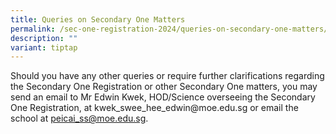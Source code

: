 ```yaml
---
title: Queries on Secondary One Matters
permalink: /sec-one-registration-2024/queries-on-secondary-one-matters/
description: ""
variant: tiptap
---
```

<p>Should you have any other queries or require further clarifications regarding the Secondary One Registration or other Secondary One matters, you may send an email to Mr Edwin Kwek, HOD/Science overseeing the Secondary One Registration, at <a rel="noopener noreferrer nofollow" target="_blank">kwek_swee_hee_edwin@moe.edu.sg</a> or email the school at <a href="mailto:peicai_ss@moe.edu.sg" rel="noopener noreferrer nofollow" target="_blank">peicai_ss@moe.edu.sg</a>.</p>